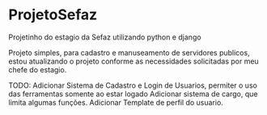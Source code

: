 # ProjetoSefaz
Projetinho do estagio da Sefaz utilizando python e django

Projeto simples, para cadastro e manuseamento de servidores publicos, estou atualizando o projeto conforme as necessidades solicitadas por meu chefe do estagio. 

TODO:
Adicionar Sistema de Cadastro e Login de Usuarios, permiter o uso das ferramentas somente ao estar logado
Adicionar sistema de cargo, que limita algumas funções.
Adicionar Template de perfil do usuario.
